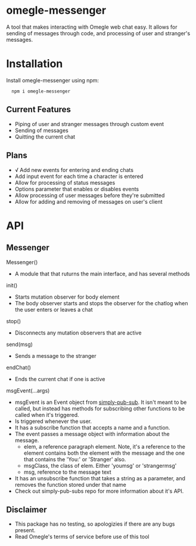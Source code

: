 # omegle-messenger
A tool that makes interacting with Omegle web chat easy. It allows for sending of messages through code, and processing of user and stranger's messages.

# Installation
Install omegle-messenger using npm:
```
  npm i omegle-messenger
```


## Current Features
- Piping of user and stranger messages through custom event
- Sending of messages
- Quitting the current chat

## Plans
- √ Add new events for entering and ending chats
- Add input event for each time a character is entered
- Allow for processing of status messages
- Options parameter that enables or disables events
- Allow processing of user messages before they're submitted
- Allow for adding and removing of messages on user's client

# API
## Messenger
Messenger()
- A module that that ruturns the main interface, and has several methods

init()
- Starts mutation observer for body element
- The body observer starts and stops the observer for the chatlog when the user enters or leaves a chat

stop()
- Disconnects any mutation observers that are active

send(msg)
- Sends a message to the stranger

endChat()
- Ends the current chat if one is active

msgEvent(...args)
- msgEvent is an Event object from [simply-pub-sub](https://github.com/saltsphinx/simply-pub-sub). It isn't meant to be called, but instead has methods for subscribing other functions to be called when it's triggered.
- Is triggered whenever the user.
- It has a subscribe function that accepts a name and a function.
- The event passes a message object with information about the message. 
  - elem, a reference paragraph element. Note, it's a reference to the element contains both the element with the message and the one that contains the 'You:' or 'Stranger' also.
  - msgClass, the class of elem. Either 'youmsg' or 'strangermsg'
  - msg, reference to the message text
- It has an unsubscribe function that takes a string as a parameter, and removes the function stored under that name
- Check out simply-pub-subs repo for more information about it's API.

## Disclaimer
- This package has no testing, so apologizies if there are any bugs present.
- Read Omegle's terms of service before use of this tool